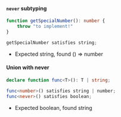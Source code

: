 #### `never` subtyping

```ts
function getSpecialNumber(): number {
	throw "to implement!"
}

getSpecialNumber satisfies string;
```

- Expected string, found () => number

#### Union with never

```ts
declare function func<T>(): T | string;

func<number>() satisfies string | number;
func<never>() satisfies boolean;
```

- Expected boolean, found string
